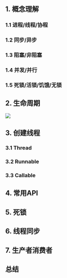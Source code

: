 ## 1. 概念理解

### 1.1 进程/线程/协程



### 1.2 同步/异步



### 1.3 阻塞/非阻塞



### 1.4 并发/并行



### 1.5 死锁/活锁/饥饿/无锁

## 2. 生命周期

![](D:\dev\2019dev\code\idea-workspace\Java-HandBook\插图\JavaSE\线程.jpg)

## 3. 创建线程

### 3.1 Thread



### 3.2 Runnable



### 3.3 Callable



## 4. 常用API



## 5. 死锁



## 6. 线程同步



## 7. 生产者消费者





## 总结

